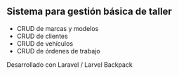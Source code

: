 ## Sistema para gestión básica de taller

- CRUD de marcas y modelos
- CRUD de clientes
- CRUD de vehículos
- CRUD de órdenes de trabajo

Desarrollado con Laravel / Larvel Backpack